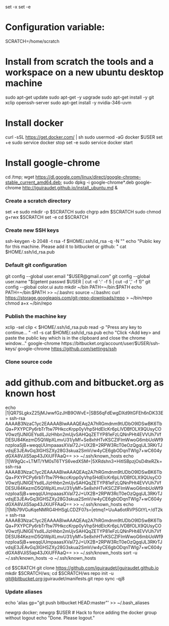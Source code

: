 
set -x
set -e

# Configuration variable:
SCRATCH=/home/scratch

# Install from scratch the tools and a workspace on a new ubuntu desktop machine
sudo apt-get update
sudo apt-get -y upgrade
sudo apt-get install -y git xclip openssh-server
sudo apt-get install -y nvidia-346-uvm

# Install docker
curl -sSL https://get.docker.com/ | sh
sudo usermod -aG docker $USER
set +e
sudo service docker stop
set -e
sudo service docker start

# Install google-chrome
cd /tmp; wget https://dl.google.com/linux/direct/google-chrome-stable_current_amd64.deb; sudo dpkg -i google-chrome*.deb
google-chrome http://jguiraudet.github.io/install_ubuntu.md &

### Create a scratch directory
set +e
sudo mkdir -p  $SCRATCH
sudo chgrp adm $SCRATCH
sudo chmod g+rwx $SCRATCH
set -e
cd $SCRATCH

### Create new SSH keys
ssh-keygen -b 2048 -t rsa -f $HOME/.ssh/id_rsa -q -N ""
echo "Public key for this machine. Please add it to bitbucket or github: "
cat $HOME/.ssh/id_rsa.pub

### Default git configuration
git config --global user.email "$USER@gmail.com"
git config --global user.name "$(getent passwd $USER | cut -d ':' -f 5 | cut -d ',' -f 1)"
git config --global color.ui auto
mkdir ~/bin
PATH=~/bin:$PATH
echo PATH=~/bin:$PATH >> ~/.bashrc
source ~/.bashrc
curl https://storage.googleapis.com/git-repo-downloads/repo > ~/bin/repo
chmod a+x ~/bin/repo

### Publish the machine key
xclip -sel clip < $HOME/.ssh/id_rsa.pub
read -p "Press any key to continue... " -n1 -s
cat $HOME/.ssh/id_rsa.pub
echo "Click <Add key> and paste the public key which is in the clipboard and close the chrome window..."
google-chrome https://bitbucket.org/account/user/$USER/ssh-keys/
google-chrome https://github.com/settings/ssh

### Clone source code

# add github.com and bitbucket.org as known host
echo |1|QR7SLgkxZ25jMJwwfGzJHB9OWvE=|SBS6qFdEwgDXd9ltGFEh6nDK33E= ssh-rsa AAAAB3NzaC1yc2EAAAABIwAAAQEAq2A7hRGmdnm9tUDbO9IDSwBK6TbQa+PXYPCPy6rbTrTtw7PHkccKrpp0yVhp5HdEIcKr6pLlVDBfOLX9QUsyCOV0wzfjIJNlGEYsdlLJizHhbn2mUjvSAHQqZETYP81eFzLQNnPHt4EVVUh7VfDESU84KezmD5QlWpXLmvU31/yMf+Se8xhHTvKSCZIFImWwoG6mbUoWf9nzpIoaSjB+weqqUUmpaaasXVal72J+UX2B+2RPW3RcT0eOzQgqlJL3RKrTJvdsjE3JEAvGq3lGHSZXy28G3skua2SmVi/w4yCE6gbODqnTWlg7+wC604ydGXA8VJiS5ap43JXiUFFAaQ== >> ~/.ssh/known_hosts
echo |1|W9gQc+LTMT/YM0sT6TYS6vedXSM=|5XRdshn3+HitISBpzjOsD4teRZk= ssh-rsa AAAAB3NzaC1yc2EAAAABIwAAAQEAq2A7hRGmdnm9tUDbO9IDSwBK6TbQa+PXYPCPy6rbTrTtw7PHkccKrpp0yVhp5HdEIcKr6pLlVDBfOLX9QUsyCOV0wzfjIJNlGEYsdlLJizHhbn2mUjvSAHQqZETYP81eFzLQNnPHt4EVVUh7VfDESU84KezmD5QlWpXLmvU31/yMf+Se8xhHTvKSCZIFImWwoG6mbUoWf9nzpIoaSjB+weqqUUmpaaasXVal72J+UX2B+2RPW3RcT0eOzQgqlJL3RKrTJvdsjE3JEAvGq3lGHSZXy28G3skua2SmVi/w4yCE6gbODqnTWlg7+wC604ydGXA8VJiS5ap43JXiUFFAaQ== >> ~/.ssh/known_hosts
echo |1|Mb79VGuKqeNMRG4HHSgLCDZF07s=|etmq1+UuAa6otRVP5GtYL+/dT2k= ssh-rsa AAAAB3NzaC1yc2EAAAABIwAAAQEAq2A7hRGmdnm9tUDbO9IDSwBK6TbQa+PXYPCPy6rbTrTtw7PHkccKrpp0yVhp5HdEIcKr6pLlVDBfOLX9QUsyCOV0wzfjIJNlGEYsdlLJizHhbn2mUjvSAHQqZETYP81eFzLQNnPHt4EVVUh7VfDESU84KezmD5QlWpXLmvU31/yMf+Se8xhHTvKSCZIFImWwoG6mbUoWf9nzpIoaSjB+weqqUUmpaaasXVal72J+UX2B+2RPW3RcT0eOzQgqlJL3RKrTJvdsjE3JEAvGq3lGHSZXy28G3skua2SmVi/w4yCE6gbODqnTWlg7+wC604ydGXA8VJiS5ap43JXiUFFAaQ== >> ~/.ssh/known_hosts
sort -u ~/.ssh/known_hosts -o ~/.ssh/known_hosts

cd $SCRATCH
git clone https://github.com/jguiraudet/jguiraudet.github.io
mkdir $SCRATCH/ws; cd $SCRATCH/ws
repo init -u git@bitbucket.org:jguiraudet/manifests.git
repo sync -qj8

### Update aliases
echo 'alias gp="git push bitbucket HEAD:master"' >> ~/.bash_aliases

newgrp docker; newgrp $USER # Hack to force adding the docker group without logout
echo "Done. Please logout."

